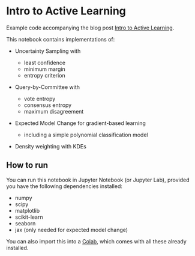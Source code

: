 # Intro to Active Learning

Example code accompanying the blog post [Intro to Active Learning](https://www.inovex.de/blog/intro-to-active-learning/).

This notebook contains implementations of:

* Uncertainty Sampling with
  - least confidence
  - minimum margin
  - entropy criterion

* Query-by-Committee with
  - vote entropy
  - consensus entropy
  - maximum disagreement

* Expected Model Change for gradient-based learning
  - including a simple polynomial classification model

* Density weighting with KDEs

## How to run

You can run this notebook in Jupyter Notebook (or Jupyter Lab), provided you have
the following dependencies installed:

- numpy
- scipy
- matplotlib
- scikit-learn
- seaborn
- jax (only needed for expected model change)


You can also import this into a [Colab](https://colab.research.google.com), which comes with all these already installed.
